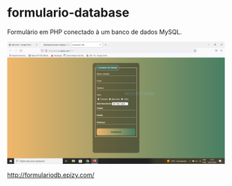 # formulario-database

Formulário em PHP conectado à um banco de dados MySQL.

<div align="center">
<img src="prints/print-formulario.PNG" width="700">
</div>



http://formulariodb.epizy.com/
